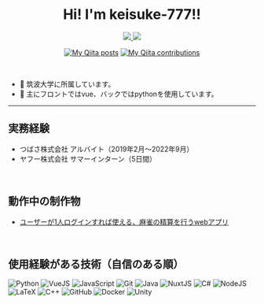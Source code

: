 <h1 align="center">
Hi! I'm keisuke-777!!
</h1>

<div align="center">

  <a href="https://github.com/keisuke-777" target="_blank" rel="noopener">
    <img src="https://img.shields.io/badge/-GitHub-181717?style=flat&amp;logo=github&amp;logoColor=white">
  </a>
  <a href="http://qiita.com/kei_japan" target="_blank" rel="noopener">
    <img src="https://img.shields.io/badge/-Qiita-55C500?style=flat&amp;logo=qiita&amp;logoColor=white">
  </a>
  
  [![My Qiita posts](https://qiita-badge.apiapi.app/s/kei_japan/posts.svg)](http://qiita.com/kei_japan)
  [![My Qiita contributions](https://qiita-badge.apiapi.app/s/kei_japan/contributions.svg)](http://qiita.com/kei_japan)
</div>

<br>

<div>


- 🏫 筑波大学に所属しています。
- 🌱 主にフロントではvue、バックではpythonを使用しています。

</div>

---

<!-- <img align="right" width="50%" src="https://media1.tenor.com/images/afe5d5f3de26692f8409c12b6cb06d76/tenor.gif?itemid=11233523"> -->
## 実務経験
- つばさ株式会社 アルバイト（2019年2月〜2022年9月）
- ヤフー株式会社 サマーインターン（5日間）

<br>

## 動作中の制作物
- [ユーザーが1人ログインすれば使える、麻雀の精算を行うwebアプリ](https://mahjong-record.herokuapp.com/)<br>

<br>

## 使用経験がある技術（自信のある順）

<!-- https://github.com/Ileriayo/markdown-badge -->

<img alt="Python" src="https://img.shields.io/badge/python%20-%2314354C.svg?&style=for-the-badge&logo=python&logoColor=white"/> <img alt="VueJS" src="https://img.shields.io/badge/-Vue.js-4FC08D.svg?&style=for-the-badge&logo=vue.js&logoColor=white"/> <img alt="JavaScript" src="https://img.shields.io/badge/javascript%20-%23323330.svg?&style=for-the-badge&logo=javascript&logoColor=white"/> <img alt="Git" src="https://img.shields.io/badge/git%20-%23F05033.svg?&style=for-the-badge&logo=git&logoColor=white"/> <img alt="Java" src="https://img.shields.io/badge/-Java-007396.svg?logo=java&style=for-the-badge&logoColor=white"> <img alt="NuxtJS" src="https://img.shields.io/badge/-Nuxt.js-00C58E.svg?logo=nuxt.js&style=for-the-badge&logoColor=white"> <img alt="C#" src="https://img.shields.io/badge/c%23%20-%23239120.svg?&style=for-the-badge&logo=c-sharp&logoColor=white"/> <img alt="NodeJS" src="https://img.shields.io/badge/node.js%20-%2343853D.svg?&style=for-the-badge&logo=node.js&logoColor=white"/> <img alt="LaTeX" src="https://img.shields.io/badge/latex%20-%23008080.svg?&style=for-the-badge&logo=latex&logoColor=white"/> <img alt="C++" src="https://img.shields.io/badge/c++%20-%2300599C.svg?&style=for-the-badge&logo=c%2B%2B&ogoColor=white"/> <img alt="GitHub" src="https://img.shields.io/badge/github%20-%23121011.svg?&style=for-the-badge&logo=github&logoColor=white"/> <img alt="Docker" src="https://img.shields.io/badge/docker%20-%230db7ed.svg?&style=for-the-badge&logo=docker&logoColor=white"/> <img alt="Unity" src="https://img.shields.io/badge/unity%20-%23000000.svg?&style=for-the-badge&logo=unity&logoColor=white"/>
